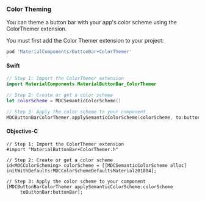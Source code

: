 ### Color Theming

You can theme a button bar with your app's color scheme using the ColorThemer extension.

You must first add the Color Themer extension to your project:

```bash
pod 'MaterialComponents/ButtonBar+ColorThemer'
```

<!--<div class="material-code-render" markdown="1">-->
#### Swift
```swift
// Step 1: Import the ColorThemer extension
import MaterialComponents.MaterialButtonBar_ColorThemer

// Step 2: Create or get a color scheme
let colorScheme = MDCSemanticColorScheme()

// Step 3: Apply the color scheme to your component
MDCButtonBarColorThemer.applySemanticColorScheme(colorScheme, to:buttonBar)
```

#### Objective-C

```objc
// Step 1: Import the ColorThemer extension
#import "MaterialButtonBar+ColorThemer.h"

// Step 2: Create or get a color scheme
id<MDCColorScheming> colorScheme = [[MDCSemanticColorScheme alloc] initWithDefaults:MDCColorSchemeDefaultsMaterial201804];

// Step 3: Apply the color scheme to your component
[MDCButtonBarColorThemer applySemanticColorScheme:colorScheme
     toButtonBar:buttonBar];
```
<!--</div>-->
